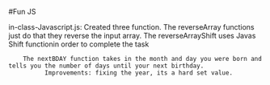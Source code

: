 #Fun JS

in-class-Javascript.js:
      Created three function.
        The reverseArray functions just do that they reverse the input array.
        The reverseArrayShift uses Javas Shift functionin order to complete the task

        The nextBDAY function takes in the month and day you were born and tells you the number of days until your next birthday.
              Improvements: fixing the year, its a hard set value. 

#
